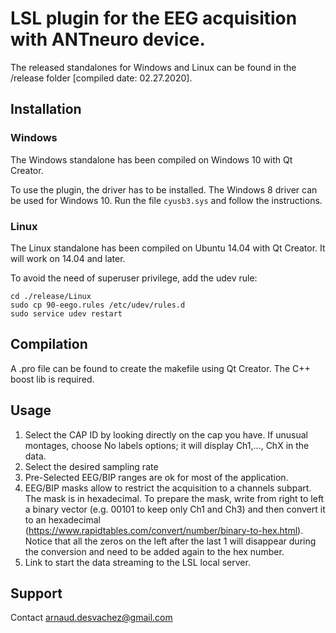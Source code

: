 # LSL plugin for the EEG acquisition with ANTneuro device.

The released standalones for Windows and Linux can be found in the /release folder        [compiled date: 02.27.2020].

## Installation
### Windows
The Windows standalone has been compiled on Windows 10 with Qt Creator.

To use the plugin, the driver has to be installed. The Windows 8 driver can be used for Windows 10. 
Run the file ```cyusb3.sys``` and follow the instructions.

### Linux
The Linux standalone has been compiled on Ubuntu 14.04 with Qt Creator. It will work on 14.04 and later.

To avoid the need of superuser privilege, add the udev rule:
```
cd ./release/Linux
sudo cp 90-eego.rules /etc/udev/rules.d
sudo service udev restart
```

## Compilation
A .pro file can be found to create the makefile using Qt Creator. The C++ boost lib is required.

## Usage
1. Select the CAP ID by looking directly on the cap you have. 
If unusual montages, choose No labels options; it will display Ch1,..., ChX in the data.
2. Select the desired sampling rate
3. Pre-Selected EEG/BIP ranges are ok for most of the application.  
4. EEG/BIP masks allow to restrict the acquisition to a channels subpart. The mask is in hexadecimal. To prepare the mask, write from right to left a binary vector (e.g. 00101 to keep only Ch1 and Ch3) and then convert it to an hexadecimal (<https://www.rapidtables.com/convert/number/binary-to-hex.html>). Notice that all the zeros on the left after the last 1 will disappear during the conversion and need to be added again to the hex number.
5. Link to start the data streaming to the LSL local server.

## Support
Contact <arnaud.desvachez@gmail.com>
